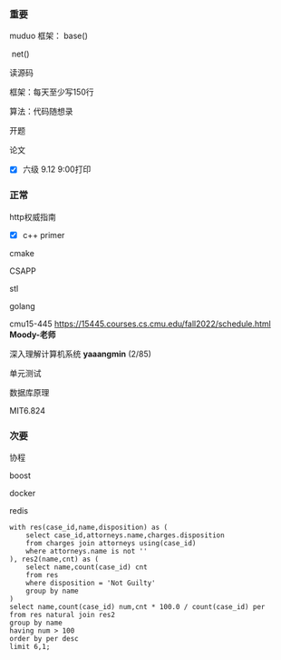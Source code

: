 

### 重要

muduo 框架：	base()

​							  net()

读源码

框架：每天至少写150行

算法：代码随想录

开题

论文

- [x] 六级	9.12 9:00打印


### 正常

http权威指南

- [x] c++ primer


cmake

CSAPP

stl

golang

cmu15-445 https://15445.courses.cs.cmu.edu/fall2022/schedule.html **Moody-老师**

深入理解计算机系统 **yaaangmin** (2/85)

单元测试

数据库原理

MIT6.824

### 次要

协程

boost

docker

redis



```sqlite
with res(case_id,name,disposition) as (
	select case_id,attorneys.name,charges.disposition
    from charges join attorneys using(case_id)
    where attorneys.name is not ''
), res2(name,cnt) as (
	select name,count(case_id) cnt
    from res
    where disposition = 'Not Guilty'
    group by name
)
select name,count(case_id) num,cnt * 100.0 / count(case_id) per
from res natural join res2
group by name
having num > 100
order by per desc
limit 6,1;

```


